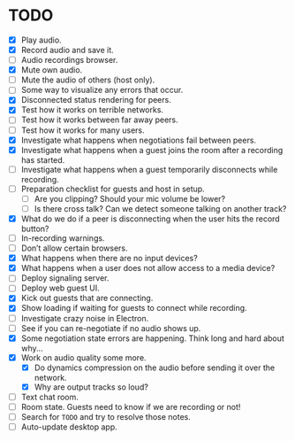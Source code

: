 # TODO

- [x] Play audio.
- [x] Record audio and save it.
- [ ] Audio recordings browser.
- [x] Mute own audio.
- [ ] Mute the audio of others (host only).
- [ ] Some way to visualize any errors that occur.
- [x] Disconnected status rendering for peers.
- [x] Test how it works on terrible networks.
- [ ] Test how it works between far away peers.
- [ ] Test how it works for many users.
- [x] Investigate what happens when negotiations fail between peers.
- [x] Investigate what happens when a guest joins the room after a recording has started.
- [ ] Investigate what happens when a guest temporarily disconnects while recording.
- [ ] Preparation checklist for guests and host in setup.
  - [ ] Are you clipping? Should your mic volume be lower?
  - [ ] Is there cross talk? Can we detect someone talking on another track?
- [x] What do we do if a peer is disconnecting when the user hits the record button?
- [ ] In-recording warnings.
- [ ] Don’t allow certain browsers.
- [x] What happens when there are no input devices?
- [x] What happens when a user does not allow access to a media device?
- [ ] Deploy signaling server.
- [ ] Deploy web guest UI.
- [x] Kick out guests that are connecting.
- [x] Show loading if waiting for guests to connect while recording.
- [ ] Investigate crazy noise in Electron.
- [ ] See if you can re-negotiate if no audio shows up.
- [x] Some negotiation state errors are happening. Think long and hard about why...
- [x] Work on audio quality some more.
  - [x] Do dynamics compression on the audio before sending it over the network.
  - [x] Why are output tracks so loud?
- [ ] Text chat room.
- [ ] Room state. Guests need to know if we are recording or not!
- [ ] Search for `TODO` and try to resolve those notes.
- [ ] Auto-update desktop app.
